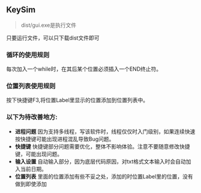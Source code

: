 ## KeySim
> dist/gui.exe是执行文件

只要运行文件，可以只下载dist文件即可

### 循环的使用规则
每次加入一个while时，在其后某个位置必须插入一个END终止符。

### 位置列表使用规则
按下快捷键F3,将位置Label里显示的位置添加到位置列表中。

### 以下为待改善地方:
- **进程问题** 因为支持多线程，写该软件时，线程仅仅时入门级别，如果连续快速按快捷键可能出现进程混乱导致Bug问题。
- **快捷键** 快捷键部分问题需要优化，整体不影响体验。注意不要随意修改快捷键，可能出现问题。
- **输入设置** 自动输入部分，因为底层代码原因，对txt格式文本输入时会自动加入当前日期。
- **位置列表** 里面的位置添加有些不妥之处，添加的时位置Label里的位置，没有做到即使添加
